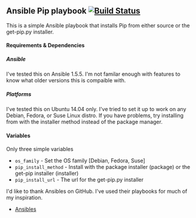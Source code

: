 ## Ansible Pip playbook [![Build Status](https://travis-ci.org/mbasanta/pip.png)](https://travis-ci.org/mbasanta/pip)

This is a simple Ansible playbook that installs Pip from either source or the
get-pip.py installer.


#### Requirements & Dependencies

##### Ansible

I've tested this on Ansible 1.5.5. I'm not familar enough with features to know
what older versions this is compaible with.


##### Platforms

I've tested this on Ubuntu 14.04 only. I've tried to set it up to work on any
Debian, Fedora, or Suse Linux distro. If you have problems, try installing from
with the installer method instead of the package manager.


#### Variables
Only three simple variables

- `os_family` - Set the OS family [Debian, Fedora, Suse]
- `pip_install_method` - Install with the package installer (package) or the get-pip installer (installer)
- `pip_install_url` - The url for the get-pip.py installer


I'd like to thank Ansibles on GitHub. I've used their playbooks for much of my
inspiration.
- [Ansibles](https://github.com/Ansibles)
